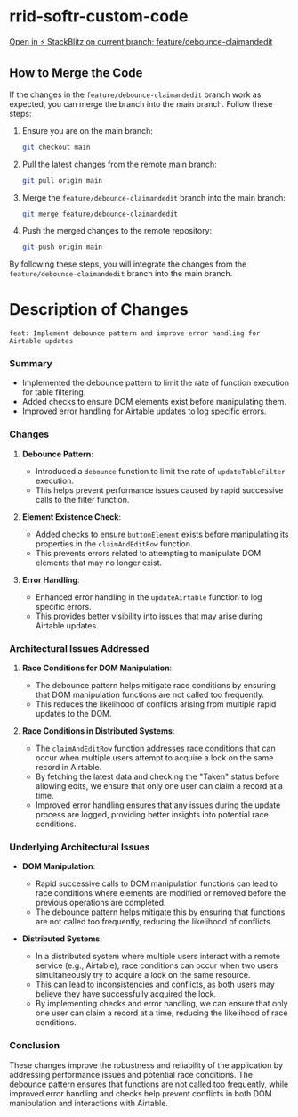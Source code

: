 # rrid-softr-custom-code

[Open in ⚡️ StackBlitz on current branch: feature/debounce-claimandedit](https://stackblitz.com/github.com/aculich/rrid-softr-custom-code/tree/feature/debounce-claimandedit)

## How to Merge the Code

If the changes in the `feature/debounce-claimandedit` branch work as expected, you can merge the branch into the main branch. Follow these steps:

1. Ensure you are on the main branch:
    ```bash
    git checkout main
    ```

2. Pull the latest changes from the remote main branch:
    ```bash
    git pull origin main
    ```

3. Merge the `feature/debounce-claimandedit` branch into the main branch:
    ```bash
    git merge feature/debounce-claimandedit
    ```

4. Push the merged changes to the remote repository:
    ```bash
    git push origin main
    ```

By following these steps, you will integrate the changes from the `feature/debounce-claimandedit` branch into the main branch.

# Description of Changes

`feat: Implement debounce pattern and improve error handling for Airtable updates`

### Summary
- Implemented the debounce pattern to limit the rate of function execution for table filtering.
- Added checks to ensure DOM elements exist before manipulating them.
- Improved error handling for Airtable updates to log specific errors.

### Changes
1. **Debounce Pattern**:
   - Introduced a `debounce` function to limit the rate of `updateTableFilter` execution.
   - This helps prevent performance issues caused by rapid successive calls to the filter function.

2. **Element Existence Check**:
   - Added checks to ensure `buttonElement` exists before manipulating its properties in the `claimAndEditRow` function.
   - This prevents errors related to attempting to manipulate DOM elements that may no longer exist.

3. **Error Handling**:
   - Enhanced error handling in the `updateAirtable` function to log specific errors.
   - This provides better visibility into issues that may arise during Airtable updates.

### Architectural Issues Addressed
1. **Race Conditions for DOM Manipulation**:
   - The debounce pattern helps mitigate race conditions by ensuring that DOM manipulation functions are not called too frequently.
   - This reduces the likelihood of conflicts arising from multiple rapid updates to the DOM.

2. **Race Conditions in Distributed Systems**:
   - The `claimAndEditRow` function addresses race conditions that can occur when multiple users attempt to acquire a lock on the same record in Airtable.
   - By fetching the latest data and checking the "Taken" status before allowing edits, we ensure that only one user can claim a record at a time.
   - Improved error handling ensures that any issues during the update process are logged, providing better insights into potential race conditions.

### Underlying Architectural Issues
- **DOM Manipulation**:
  - Rapid successive calls to DOM manipulation functions can lead to race conditions where elements are modified or removed before the previous operations are completed.
  - The debounce pattern helps mitigate this by ensuring that functions are not called too frequently, reducing the likelihood of conflicts.

- **Distributed Systems**:
  - In a distributed system where multiple users interact with a remote service (e.g., Airtable), race conditions can occur when two users simultaneously try to acquire a lock on the same resource.
  - This can lead to inconsistencies and conflicts, as both users may believe they have successfully acquired the lock.
  - By implementing checks and error handling, we can ensure that only one user can claim a record at a time, reducing the likelihood of race conditions.

### Conclusion
These changes improve the robustness and reliability of the application by addressing performance issues and potential race conditions. The debounce pattern ensures that functions are not called too frequently, while improved error handling and checks help prevent conflicts in both DOM manipulation and interactions with Airtable.